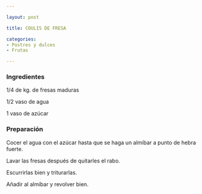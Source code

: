 ```yaml
---

layout: post

title: COULIS DE FRESA

categories:
- Postres y dulces
- Frutas

---
```


<h3>Ingredientes</h3>

1/4 de kg. de fresas maduras

1/2 vaso de agua

1 vaso de azúcar

<h3>Preparación</h3>

Cocer el agua con el azúcar hasta que se haga un almíbar a punto de hebra fuerte.

Lavar las fresas después de quitarles el rabo.

Escurrirlas bien y triturarlas.

Añadir al almíbar y revolver bien.


